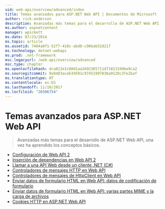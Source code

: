 ```yaml
---
uid: web-api/overview/advanced/index
title: Temas avanzados para ASP.NET Web API | Documentos de Microsoft
author: rick-anderson
description: Avanzadas más temas para el desarrollo de ASP.NET Web API, una vez ha aprendido los conceptos básicos.
ms.author: aspnetcontent
manager: wpickett
ms.date: 07/23/2014
ms.topic: article
ms.assetid: 7404a0f1-52f7-410c-abd0-c96bab52d217
ms.technology: dotnet-webapi
ms.prod: .net-framework
msc.legacyurl: /web-api/overview/advanced
msc.type: chapter
ms.openlocfilehash: dca812e1c88d1aa2692365711d71813199be9ca2
ms.sourcegitcommit: 9a9483aceb34591c97451997036a9120c3fe2baf
ms.translationtype: HT
ms.contentlocale: es-ES
ms.lasthandoff: 11/10/2017
ms.locfileid: "26506754"
---
```

<a name="advanced-topics-for-aspnet-web-api"></a>Temas avanzados para ASP.NET Web API
====================
> Avanzadas más temas para el desarrollo de ASP.NET Web API, una vez ha aprendido los conceptos básicos.


- [Configuración de Web API 2](configuring-aspnet-web-api.md)
- [Inserción de dependencias en Web API 2](dependency-injection.md)
- [Llamar a una API Web desde un cliente .NET (C#)](calling-a-web-api-from-a-net-client.md)
- [Controladores de mensajes HTTP en Web API](http-message-handlers.md)
- [Controladores de mensajes de HttpClient en Web API](httpclient-message-handlers.md)
- [Enviar datos de formulario HTML en Web API: datos de codificación de formulario](sending-html-form-data-part-1.md)
- [Enviar datos de formulario HTML en Web API: varias partes MIME y la carga de archivos](sending-html-form-data-part-2.md)
- [Cookies HTTP en ASP.NET Web API](http-cookies.md)

